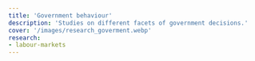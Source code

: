 ```yaml
---
title: 'Government behaviour'
description: 'Studies on different facets of government decisions.'
cover: '/images/research_goverment.webp'
research:
- labour-markets
---
```

